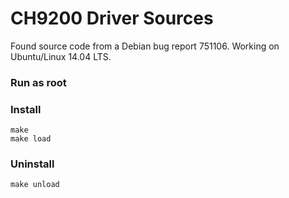 # CH9200 Driver Sources

Found source code from a Debian bug report 751106. Working on
Ubuntu/Linux 14.04 LTS.


### Run as root

### Install
``` 
make 
make load
```

### Uninstall 
```
make unload 
```
